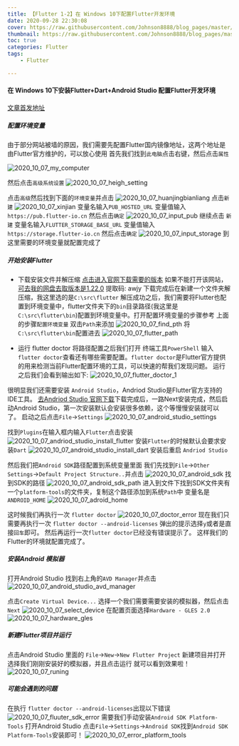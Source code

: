 ```yaml
---
title: 【Flutter 1-2】在 Windows 10下配置Flutter开发环境
date: 2020-09-28 22:30:08
cover: https://raw.githubusercontent.com/Johnson8888/blog_pages/master/images/flutter-cover.jpg
thumbnail: https://raw.githubusercontent.com/Johnson8888/blog_pages/master/images/flutter-cover.jpg
toc: true
categories: Flutter
tags:
    - Flutter

---
```


#### **在 Windows 10下安装Flutter+Dart+Android Studio 配置Flutter开发环境**
[文章首发地址](https://johnson8888.github.io/2020/09/28/windows-install-flutter/)

##### **配置环境变量**
由于部分网站被墙的原因，我们需要先配置Flutter国内镜像地址，这两个地址是由Flutter官方维护的，可以放心使用
首先我们找到`此电脑`点击右键，然后点击`属性`
<!--more-->
![2020_10_07_my_computer](https://raw.githubusercontent.com/Johnson8888/blog_pages/master/images/2020_10_07_my_computer.png)


然后点击`高级系统设置`
![2020_10_07_heigh_setting](https://raw.githubusercontent.com/Johnson8888/blog_pages/master/images/2020_10_07_heigh_setting.png)

点击`高级`然后找到下面的`环境变量`并点击
![2020_10_07_huanjingbianliang](https://raw.githubusercontent.com/Johnson8888/blog_pages/master/images/2020_10_07_huanjingbianliang.png)
点击`新建`
![2020_10_07_xinjian](https://raw.githubusercontent.com/Johnson8888/blog_pages/master/images/2020_10_07_xinjian.png)
变量名输入`PUB_HOSTED_URL` 变量值输入 `https://pub.flutter-io.cn` 然后点击`确定`
![2020_10_07_input_pub](https://raw.githubusercontent.com/Johnson8888/blog_pages/master/images/2020_10_07_input_pub.png)
继续点击 `新建`
变量名输入`FLUTTER_STORAGE_BASE_URL` 变量值输入 `https://storage.flutter-io.cn` 然后点击`确定`
![2020_10_07_input_storage](https://raw.githubusercontent.com/Johnson8888/blog_pages/master/images/2020_10_07_input_storage.png)
到这里需要的环境变量就配置完成了

##### **开始安装Flutter**
- 下载安装文件并解压缩
[点击进入官网下载需要的版本](https://flutter.dev/docs/development/tools/sdk/releases)
如果不能打开该网站，[可去我的网盘去取版本是1.22.0](https://pan.baidu.com/s/1SgNz14eVc1SDlHlTH7Y0mA) 提取码: awjy
下载完成后在新建一个文件夹解压缩，我这里选的是`C:\src\flutter`
解压成功之后，我们需要将Flutter也配置到环境变量中，flutter文件夹下的`bin`目录路径(我这里是`C:\src\flutter\bin`)配置到环境变量中。打开配置环境变量的步骤参考 上面的步骤`配置环境变量`
双击`Path`来添加
![2020_10_07_find_pth](https://raw.githubusercontent.com/Johnson8888/blog_pages/master/images/2020_10_07_find_pth.png)
将`C:\src\flutter\bin`配置进去
![2020_10_07_flutter_path](https://raw.githubusercontent.com/Johnson8888/blog_pages/master/images/2020_10_07_flutter_path.png)

- 运行 flutter doctor
将路径配置之后我们打开 终端工具`PowerShell` 输入 `flutter doctor`查看还有哪些需要配置。`flutter doctor`是Flutter官方提供的用来检测当前Flutter配置环境的工具，可以快速的帮我们发现问题。
运行之后我们会看到输出如下:
![2020_10_07_flutter_doctor_1](https://raw.githubusercontent.com/Johnson8888/blog_pages/master/images/2020_10_07_flutter_doctor_1.png)

很明显我们还需要安装 `Android Studio`，Andriod Studio是Flutter官方支持的IDE工具。
[去Andriod Studio 官网下载](https://developer.android.com/studio)下载完成后，一路Next安装完成，然后启动Android Studio，第一次安装默认会安装很多依赖，这个等慢慢安装就可以了。
启动之后点击`File`->`Settings`
![2020_10_07_android_studio_settings](https://raw.githubusercontent.com/Johnson8888/blog_pages/master/images/2020_10_07_android_studio_settings.png)


找到`Plugins`在输入框内输入`Flutter`点击安装
![2020_10_07_andriod_studio_install_flutter](https://raw.githubusercontent.com/Johnson8888/blog_pages/master/images/2020_10_07_andriod_studio_install_flutter.png)
安装`Flutter`的时候默认会要求安装`Dart`
![2020_10_07_android_studio_install_dart](https://raw.githubusercontent.com/Johnson8888/blog_pages/master/images/2020_10_07_android_studio_install_dart.png)
安装后重启 `Andriod Studio`

然后我们把`Android SDK`路径配置到系统变量里面
我们先找到`File`->`Other Settings`->`Default Project Structure..`并点击
![2020_10_07_android_sdk](https://raw.githubusercontent.com/Johnson8888/blog_pages/master/images/2020_10_07_android_sdk.png)
找到SDK的路径
![2020_10_07_android_sdk_path](https://raw.githubusercontent.com/Johnson8888/blog_pages/master/images/2020_10_07_android_sdk_path.png)
进入到文件下找到SDK文件夹有一个`platform-tools`的文件夹，复制这个路径添加到系统`Path`中 
变量名是`ANDROID_HOME`
![2020_10_07_adroid_home](https://raw.githubusercontent.com/Johnson8888/blog_pages/master/images/2020_10_07_adroid_home.png)

这时候我们再执行一次 `flutter doctor`
![2020_10_07_doctor_error](https://raw.githubusercontent.com/Johnson8888/blog_pages/master/images/2020_10_07_doctor_error.png)
现在我们只需要再执行一次 `flutter doctor --android-licenses` 弹出的提示选择`y`或者是直接`回车`即可。
然后再运行一次`flutter doctor`已经没有错误提示了。
这样我们的Flutter的环境就配置完成了。

##### **安装Android 模拟器**
打开Android Studio 找到右上角的`AVD Manager`并点击
![2020_10_07_android_studio_avd_manager](https://raw.githubusercontent.com/Johnson8888/blog_pages/master/images/2020_10_07_android_studio_avd_manager.png)

点击`Create Virtual Device...` 选择一个我们需要需要安装的模拟器，然后点击`Next`
![2020_10_07_select_device](https://raw.githubusercontent.com/Johnson8888/blog_pages/master/images/2020_10_07_select_device.png)
在配置页面选择`Hardware - GLES 2.0`
![2020_10_07_hardware_gles](https://raw.githubusercontent.com/Johnson8888/blog_pages/master/images/2020_10_07_hardware_gles.png)


##### **新建Flutter项目并运行**

点击Android Studio 里面的 `File`->`New`->`New Flutter Project`
新建项目并打开
选择我们刚刚安装好的模拟器，并且点击运行 就可以看到效果啦！
![2020_10_07_runing](https://raw.githubusercontent.com/Johnson8888/blog_pages/master/images/2020_10_07_runing.png)





##### **可能会遇到的问题**
在执行 `flutter doctor --android-licenses`出现以下错误
![2020_10_07_fluuter_sdk_error](https://raw.githubusercontent.com/Johnson8888/blog_pages/master/images/2020_10_07_fluuter_sdk_error.png)
需要我们手动安装`Android SDK Platform-Tools`
打开Android Studio 点击`File`->`Settings`->`Android SDK`找到`Android SDK Platform-Tools`安装即可！
![2020_10_07_error_platform_tools](https://raw.githubusercontent.com/Johnson8888/blog_pages/master/images/2020_10_07_error_platform_tools.png)